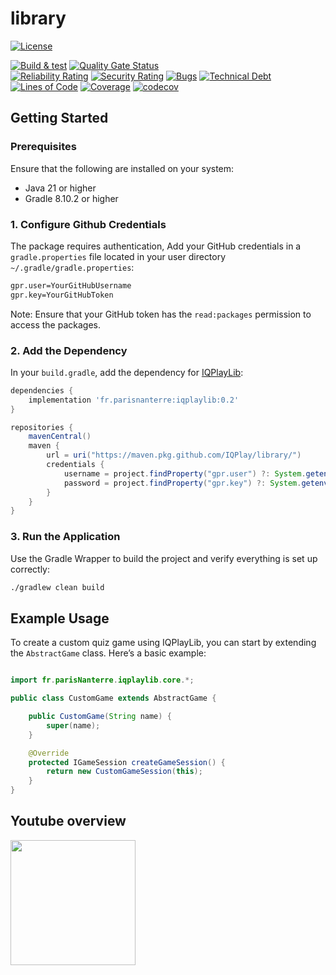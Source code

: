 # library
[![License](https://img.shields.io/badge/license-Apache%202.0-blue.svg)](LICENSE.txt)

[![Build & test](https://github.com/IQPlay/library/actions/workflows/gradle-build-test.yml/badge.svg?branch=main)](https://github.com/IQPlay/library/actions/workflows/gradle-build-test.yml)
[![Quality Gate Status](https://sonarcloud.io/api/project_badges/measure?project=IQPlay_library&metric=alert_status)](https://sonarcloud.io/summary/new_code?id=IQPlay_library)
<br/>
[![Reliability Rating](https://sonarcloud.io/api/project_badges/measure?project=IQPlay_library&metric=reliability_rating)](https://sonarcloud.io/summary/new_code?id=IQPlay_library)
[![Security Rating](https://sonarcloud.io/api/project_badges/measure?project=IQPlay_library&metric=security_rating)](https://sonarcloud.io/summary/new_code?id=IQPlay_library)
[![Bugs](https://sonarcloud.io/api/project_badges/measure?project=IQPlay_library&metric=bugs)](https://sonarcloud.io/summary/new_code?id=IQPlay_library)
[![Technical Debt](https://sonarcloud.io/api/project_badges/measure?project=IQPlay_library&metric=sqale_index)](https://sonarcloud.io/summary/new_code?id=IQPlay_library)
[![Lines of Code](https://sonarcloud.io/api/project_badges/measure?project=IQPlay_library&metric=ncloc)](https://sonarcloud.io/summary/new_code?id=IQPlay_library)
[![Coverage](https://sonarcloud.io/api/project_badges/measure?project=IQPlay_library&metric=coverage)](https://sonarcloud.io/summary/new_code?id=IQPlay_library)
[![codecov](https://codecov.io/github/IQPlay/library/graph/badge.svg?token=vT0cGItXEP)](https://codecov.io/github/IQPlay/library)

## Getting Started

### Prerequisites

Ensure that the following are installed on your system:

- Java 21 or higher
- Gradle 8.10.2 or higher 

### 1. Configure Github Credentials

The package requires authentication, Add your GitHub credentials in a `gradle.properties` file located in your user directory `~/.gradle/gradle.properties`:

```bash
gpr.user=YourGitHubUsername
gpr.key=YourGitHubToken
```

Note: Ensure that your GitHub token has the `read:packages` permission to access the packages.

### 2. Add the Dependency
In your `build.gradle`, add the dependency for [IQPlayLib](https://github.com/IQPlay/library/packages/2304124):

```gradle
dependencies {
    implementation 'fr.parisnanterre:iqplaylib:0.2'
}
```

```gradle
repositories {
    mavenCentral()
    maven {
        url = uri("https://maven.pkg.github.com/IQPlay/library/")
        credentials {
            username = project.findProperty("gpr.user") ?: System.getenv("USERNAME")
            password = project.findProperty("gpr.key") ?: System.getenv("TOKEN")
        }
    }
}
```

### 3. Run the Application
Use the Gradle Wrapper to build the project and verify everything is set up correctly:
```bash
./gradlew clean build
```

## Example Usage
To create a custom quiz game using IQPlayLib, you can start by extending the `AbstractGame` class. Here’s a basic example:

```java

import fr.parisNanterre.iqplaylib.core.*;

public class CustomGame extends AbstractGame {

    public CustomGame(String name) {
        super(name);
    }

    @Override
    protected IGameSession createGameSession() {
        return new CustomGameSession(this);
    }
}
```

## Youtube overview
<a href="https://youtu.be/kt18qsJTzoQ">
  <img src="https://i.ibb.co/hyLmY7T/Capture-d-cran-2024-11-08-20-39-30.png" width="200" />
</a>